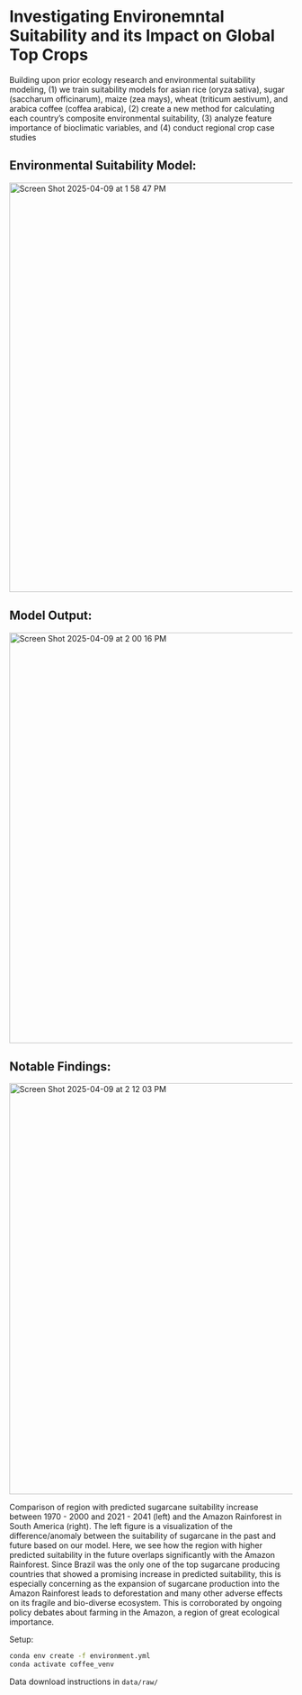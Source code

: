 # Investigating Environemntal Suitability and its Impact on Global Top Crops

Building upon prior ecology research and environmental suitability modeling, (1) we train suitability models for asian rice (oryza sativa), sugar (saccharum officinarum), maize (zea mays), wheat (triticum aestivum), and arabica coffee (coffea arabica), (2) create a new method for calculating each country’s composite environmental suitability, (3) analyze feature importance of bioclimatic variables, and (4) conduct regional crop case studies

## Environmental Suitability Model:
<img width="727" alt="Screen Shot 2025-04-09 at 1 58 47 PM" src="https://github.com/user-attachments/assets/fff4e7a0-b048-4b0d-98fe-c3388fc4a7bb" />

## Model Output:
<img width="729" alt="Screen Shot 2025-04-09 at 2 00 16 PM" src="https://github.com/user-attachments/assets/c9db00e8-534e-4b3d-b6b3-352c4f038054" />

## Notable Findings:
<img width="730" alt="Screen Shot 2025-04-09 at 2 12 03 PM" src="https://github.com/user-attachments/assets/088dde24-5044-48c1-b02b-e13f5d789480" />

Comparison of region with predicted sugarcane suitability increase between 1970 - 2000 and 2021 - 2041 (left) and the Amazon Rainforest in South America (right).
The left figure is a visualization of the difference/anomaly between the suitability of sugarcane in the past and future based on our model. Here, we see how the region with higher predicted suitability in the future overlaps significantly with the Amazon Rainforest. Since Brazil was the only one of the top sugarcane producing countries that showed a promising increase in predicted suitability, this is especially concerning as the expansion of sugarcane production into the Amazon Rainforest leads to deforestation and many other adverse effects on its fragile and bio-diverse ecosystem. This is corroborated by ongoing policy debates about farming in the Amazon, a region of great ecological importance.

Setup:
```bash
conda env create -f environment.yml
conda activate coffee_venv
```

Data download instructions in `data/raw/`
